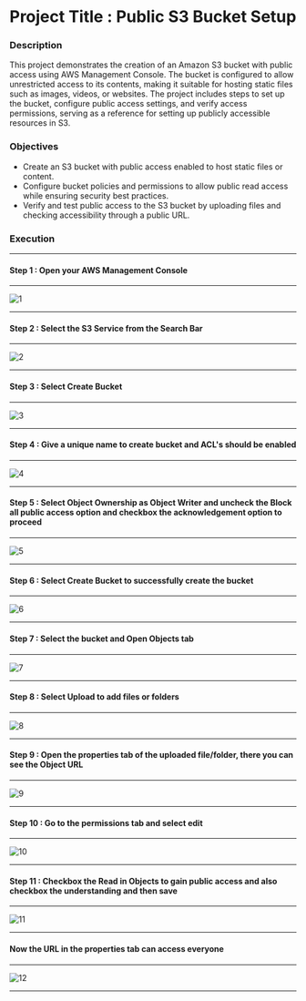 <h1>Project Title : Public S3 Bucket Setup</h1>
<h3>Description</h3>
  <p>This project demonstrates the creation of an Amazon S3 bucket with public access using AWS Management Console. The bucket is configured to allow unrestricted access to its contents, making it suitable for hosting static files such as images, videos, or websites. The project includes steps to set up the bucket, configure public access settings, and verify access permissions, serving as a reference for setting up publicly accessible resources in S3.</p>
<h3>Objectives</h3>  
   <ul>
        <li>Create an S3 bucket with public access enabled to host static files or content.</li>
        <li>Configure bucket policies and permissions to allow public read access while ensuring security best practices.</li>
        <li>Verify and test public access to the S3 bucket by uploading files and checking accessibility through a public URL.</li>
    </ul>
<h3>Execution</h3>  

<hr></hr>

<h4>Step 1 : Open your AWS Management Console</h4>

<hr></hr>

![1](https://github.com/user-attachments/assets/7751c7f4-4c40-44bd-a40d-25c95f0330da)

<hr></hr>

<h4>Step 2 : Select the S3 Service from the Search Bar</h4>

<hr></hr>

![2](https://github.com/user-attachments/assets/6be3c6f4-1f7b-4870-bbee-419b3f055246)

<hr></hr>

<h4>Step 3 : Select Create Bucket</h4>

<hr></hr>

 ![3](https://github.com/user-attachments/assets/093b8994-eb7c-43d6-9997-3f58d48b2ad2)

 <hr></hr>

<h4>Step 4 : Give a unique name to create bucket and ACL's should be enabled</h4>

<hr></hr>

![4](https://github.com/user-attachments/assets/42d4b9b9-cf92-4bc0-a708-8f5bdaa90acd)

<hr></hr> 

<h4>Step 5 : Select Object Ownership as Object Writer and uncheck the Block all public access option and checkbox the acknowledgement option to proceed</h4>

<hr></hr> 

![5](https://github.com/user-attachments/assets/907fe956-09b8-4d27-bf14-371724689c8b)

<hr></hr> 

<h4>Step 6 : Select Create Bucket to successfully create the bucket</h4>

<hr></hr> 

![6](https://github.com/user-attachments/assets/fbb9e20f-70d9-49a5-9d12-32f3d497bbb8)

<hr></hr>

<h4>Step 7 : Select the bucket and Open Objects tab</h4>

<hr></hr>

![7](https://github.com/user-attachments/assets/b85cf3cd-277a-4c90-b979-84293acaf815)

<hr></hr>

<h4>Step 8 : Select Upload to add files or folders</h4>

<hr></hr>

![8](https://github.com/user-attachments/assets/0260a77d-40ee-4190-9f80-8d3124a48334)

<hr></hr>

<h4>Step 9 : Open the properties tab of the uploaded file/folder, there you can see the Object URL</h4>

<hr></hr>

![9](https://github.com/user-attachments/assets/2d24f919-3d42-4e43-bc79-30b67751db72)

<hr></hr>

<h4>Step 10 : Go to the permissions tab and select edit</h4>

<hr></hr>

![10](https://github.com/user-attachments/assets/6274e93b-717b-47ff-bade-6ed53d2249f8)

<hr></hr>

<h4>Step 11 : Checkbox the Read in Objects to gain public access and also checkbox the understanding and then save</h4>

<hr></hr>

![11](https://github.com/user-attachments/assets/763922e0-8beb-4ca7-983b-90edd7abd3eb)

<hr></hr>

<h4>Now the URL in the properties tab can access everyone</h4>

<hr></hr>

![12](https://github.com/user-attachments/assets/d61787a9-9b6a-45f9-ad4b-cb4e9244db50)

<hr></hr>
